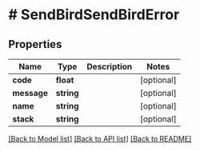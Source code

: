 # # SendBirdSendBirdError

## Properties

Name | Type | Description | Notes
------------ | ------------- | ------------- | -------------
**code** | **float** |  | [optional]
**message** | **string** |  | [optional]
**name** | **string** |  | [optional]
**stack** | **string** |  | [optional]

[[Back to Model list]](../../README.md#models) [[Back to API list]](../../README.md#endpoints) [[Back to README]](../../README.md)
